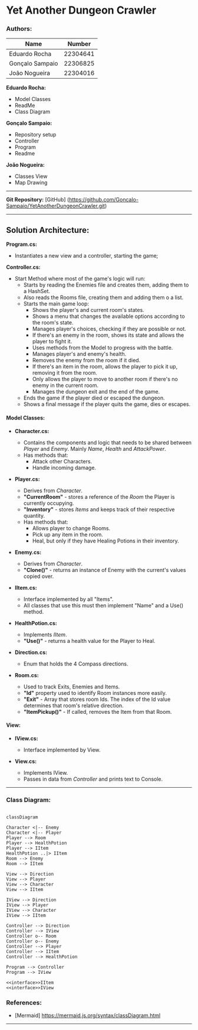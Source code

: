 # Yet Another Dungeon Crawler

### **Authors:**

| Name | Number |
| - | - |
| Eduardo Rocha | 22304641|
| Gonçalo Sampaio | 22306825 |
| João Nogueira | 22304016 |

**Eduardo Rocha:**
 - Model Classes
 - ReadMe
 - Class Diagram

**Gonçalo Sampaio:**
 - Repository setup
 - Controller
 - Program
 - Readme

**João Nogueira:**
 - Classes View
 - Map Drawing
---

**Git Repository:** [GitHub] (https://github.com/Goncalo-Sampaio/YetAnotherDungeonCrawler.git)

---
## **Solution Architecture:**

**Program.cs:**
- Instantiates a new view and a controller, starting the game;

**Controller.cs:**
- Start Method where most of the game's logic will run:
  - Starts by reading the Enemies file and creates them, adding them to a HashSet.
  - Also reads the Rooms file, creating them and adding them o a list.
  - Starts the main game loop:
    - Shows the player's and current room's states.
    - Shows a menu that changes the available options according to the room's state.
    - Manages player's choices, checking if they are possible or not.
    - If there's an enemy in the room, shows its state and allows the player to fight it.
    - Uses methods from the Model to progress with the battle.
    - Manages player's and enemy's health.
    - Removes the enemy from the room if it died.
    - If there's an item in the room, allows the player to pick it up, removing it from the room.
    - Only allows the player to move to another room if there's no enemy in the current room.
    - Manages the dungeon exit and the end of the game.
  - Ends the game if the player died or escaped the dungeon.
  - Shows a final message if the player quits the game, dies or escapes.

#### **Model Classes:**

- **Character.cs:**
  - Contains the components and logic that needs to be shared between *Player* and *Enemy*. Mainly *Name*, *Health* and *AttackPower*.
  - Has methods that:
    - Attack other Characters.
    - Handle incoming damage.

- **Player.cs:**
  - Derives from *Character*.
  - **"CurrentRoom"** - stores a reference of the *Room* the Player is currently occupying.
  - **"Inventory"** - stores *Items* and keeps track of their respective quantity.
  - Has methods that:
    - Allows player to change Rooms.
    - Pick up any item in the room.
    - Heal, but only if they have Healing Potions in their inventory.

- **Enemy.cs:**
  - Derives from *Character*.
  - **"Clone()"** - returns an instance of Enemy with the current's values copied over.

- **IItem.cs:**
  - Interface implemented by all "Items".
  - All classes that use this must then implement "Name" and a Use() method.
  
- **HealthPotion.cs:**
  - Implements *IItem*.
  - **"Use()"** - returns a health value for the Player to Heal.

- **Direction.cs:**
  - Enum that holds the 4 Compass directions.

- **Room.cs:**
  - Used to track Exits, Enemies and Items.
  - **"Id"** property used to identify Room instances more easily.
  - **"Exit"** - Array that stores room Ids. The index of the Id value determines that room's relative direction.
  - **"ItemPickup()"** - If called, removes the Item from that Room.

#### **View:**

- **IView.cs:**
  - Interface implemented by View.

- **View.cs:**
  - Implements IView.
  - Passes in data from *Controller* and prints text to Console.
---

### **Class Diagram:**

```mermaid

classDiagram

Character <|-- Enemy
Character <|-- Player
Player --> Room
Player --> HealthPotion
Player --> IItem
HealthPotion ..|> IItem
Room --> Enemy
Room --> IItem

View --> Direction
View --> Player
View --> Character
View --> IItem

IView --> Direction
IView --> Player
IView --> Character
IView --> IItem

Controller --> Direction 
Controller --> IView
Controller o-- Room
Controller o-- Enemy
Controller --> Player
Controller --> IItem
Controller --> HealthPotion

Program --> Controller
Program --> IView

<<interface>>IItem
<<interface>>IView

```

### **References:**

 - [Mermaid] https://mermaid.js.org/syntax/classDiagram.html 
---
